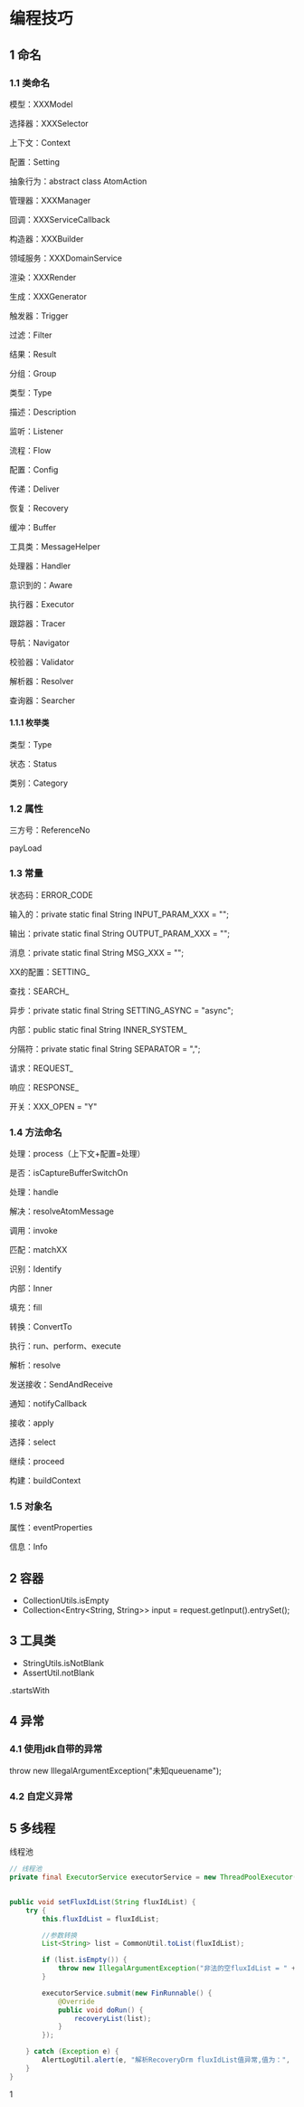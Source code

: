 # 编程技巧

## 1 命名



### 1.1 类命名

模型：XXXModel

选择器：XXXSelector 

上下文：Context

配置：Setting

抽象行为：abstract class AtomAction

管理器：XXXManager

回调：XXXServiceCallback

构造器：XXXBuilder

领域服务：XXXDomainService

渲染：XXXRender

生成：XXXGenerator

触发器：Trigger

过滤：Filter

结果：Result

分组：Group

类型：Type

描述：Description

监听：Listener

流程：Flow

配置：Config

传递：Deliver

恢复：Recovery

缓冲：Buffer

工具类：MessageHelper

处理器：Handler

意识到的：Aware

执行器：Executor

跟踪器：Tracer

导航：Navigator

校验器：Validator

解析器：Resolver

查询器：Searcher

#### 1.1.1 枚举类

类型：Type

状态：Status

类别：Category

### 1.2 属性

三方号：ReferenceNo

payLoad

### 1.3 常量

状态码：ERROR_CODE

输入的：private static final String INPUT_PARAM_XXX = "";

输出：private static final String OUTPUT_PARAM_XXX = "";

消息：private static final String MSG_XXX = "";

XX的配置：SETTING_

查找：SEARCH_

异步：private static final String SETTING_ASYNC  = "async";

内部：public static final String INNER_SYSTEM_

分隔符：private static final String SEPARATOR = ",";

请求：REQUEST_

响应：RESPONSE_

开关：XXX_OPEN	= "Y"

### 1.4 方法命名

处理：process（上下文+配置=处理）

是否：isCaptureBufferSwitchOn

处理：handle

解决：resolveAtomMessage

调用：invoke

匹配：matchXX

识别：Identify

内部：Inner

填充：fill

转换：ConvertTo

执行：run、perform、execute

解析：resolve

发送接收：SendAndReceive

通知：notifyCallback

接收：apply

选择：select

继续：proceed

构建：buildContext

### 1.5 对象名

属性：eventProperties

信息：Info

## 2 容器

- CollectionUtils.isEmpty
- Collection<Entry<String, String>> input = request.getInput().entrySet();

## 3 工具类

- StringUtils.isNotBlank
- AssertUtil.notBlank

.startsWith

## 4 异常

### 4.1 使用jdk自带的异常

throw new IllegalArgumentException("未知queuename");

### 4.2 自定义异常



## 5 多线程

线程池                                                                                                                                                                                                                                                                                                                                                                                                                                                                                                                                                                                                                                                                                                                                                                                                                                                                                                                                                                                                                                                                                                                                                                                                                                                                                                                                                                                                                                                                                                                                                                                                                                                                                                                                                                                                                                                                                                                                                                                                                                                                                                                                                                                                                                                                                                                                                                                                                                                                                                                                                                                                                                                                                                                                                                                                                                                                                                                                                                                                                                                                                                                                                                                                                                                                                                                                                                                                                                                                                                                                                                                                                                                                                                                                                                                                                                                                                                                                                                                                                                                                                                                                                                                                                                                                                                                                                                                                                                                                                                                                                                                                                                                                                                                                           

```java
// 线程池    
private final ExecutorService executorService = new ThreadPoolExecutor(1, 1, 0L, TimeUnit.MILLISECONDS,
                                                                       new LinkedBlockingQueue<>(3), new ThreadFactoryBuilder().setNameFormat(RecoveryDrm.class.getSimpleName()).build());

public void setFluxIdList(String fluxIdList) {
    try {
        this.fluxIdList = fluxIdList;

        //参数转换
        List<String> list = CommonUtil.toList(fluxIdList);

        if (list.isEmpty()) {
            throw new IllegalArgumentException("非法的空fluxIdList = " + fluxIdList);
        }

        executorService.submit(new FinRunnable() {
            @Override
            public void doRun() {
                recoveryList(list);
            }
        });

    } catch (Exception e) {
        AlertLogUtil.alert(e, "解析RecoveryDrm fluxIdList值异常,值为：", fluxIdList);
    }
}
```

1